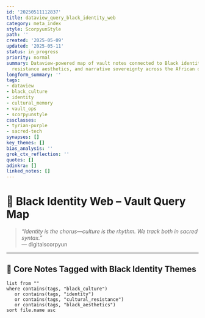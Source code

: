 ```yaml
---
id: '20250511112837'
title: dataview_query_black_identity_web
category: meta_index
style: ScorpyunStyle
path: ''
created: '2025-05-09'
updated: '2025-05-11'
status: in_progress
priority: normal
summary: Dataview-powered map of vault notes connected to Black identity, culture,
  resistance aesthetics, and narrative sovereignty across the African diaspora.
longform_summary: ''
tags:
- dataview
- black_culture
- identity
- cultural_memory
- vault_ops
- scorpyunstyle
cssclasses:
- tyrian-purple
- sacred-tech
synapses: []
key_themes: []
bias_analysis: ''
grok_ctx_reflection: ''
quotes: []
adinkra: []
linked_notes: []
---
```



# 🧭 Black Identity Web – Vault Query Map

> _“Identity is the chorus—culture is the rhythm. We track both in sacred syntax.”_  
> — digitalscorpyun

---

## 🧱 Core Notes Tagged with Black Identity Themes

```dataview
list from ""
where contains(tags, "black_culture")
   or contains(tags, "identity")
   or contains(tags, "cultural_resistance")
   or contains(tags, "black_aesthetics")
sort file.name asc
```






